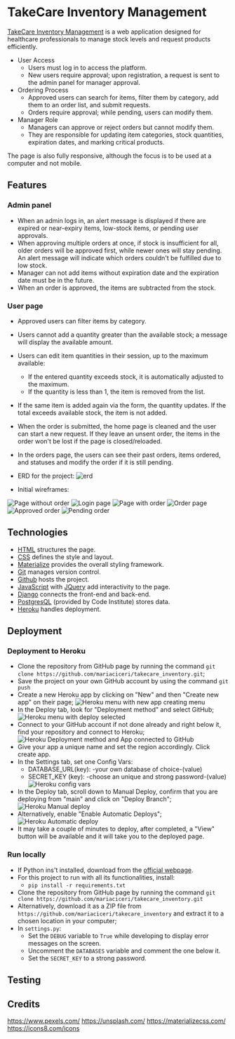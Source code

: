 # TakeCare Inventory Management

[TakeCare Inventory Management](https://takecare-inventory-187635d57664.herokuapp.com/) is a web application designed for healthcare professionals to manage stock levels and request products efficiently.

- User Access
    - Users must log in to access the platform.
    - New users require approval; upon registration, a request is sent to the admin panel for manager approval.
- Ordering Process
    - Approved users can search for items, filter them by category, add them to an order list, and submit requests.
    - Orders require approval; while pending, users can modify them.
- Manager Role
    - Managers can approve or reject orders but cannot modify them.
    - They are responsible for updating item categories, stock quantities, expiration dates, and marking critical products.

The page is also fully responsive, although the focus is to be used at a computer and not mobile.

## Features
### Admin panel
- When an admin logs in, an alert message is displayed if there are expired or near-expiry items, low-stock items, or pending user approvals.
- When approving multiple orders at once, if stock is insufficient for all, older orders will be approved first, while newer ones will stay pending. An alert message will indicate which orders couldn't be fulfilled due to low stock.
- Manager can not add items without expiration date and the expiration date must be in the future.
- When an order is approved, the items are subtracted from the stock.

### User page
- Approved users can filter items by category.
- Users cannot add a quantity greater than the available stock; a message will display the available amount.
- Users can edit item quantities in their session, up to the maximum available:
    - If the entered quantity exceeds stock, it is automatically adjusted to the maximum.
    - If the quantity is less than 1, the item is removed from the list.
- If the same item is added again via the form, the quantity updates. If the total exceeds available stock, the item is not added.
- When the order is submitted, the home page is cleaned and the user can start a new request. If they leave an unsent order, the items in the order won't be lost if the page is closed/reloaded.
- In the orders page, the users can see their past orders, items ordered, and statuses and modify the order if it is still pending.



- ERD for the project:
![erd](/docs/images/erd.png)


- Initial wireframes:

![Page without order](/docs/images/without-order.png)
![Login page](/docs/images/login.png)
![Page with order](/docs/images/with-order.png)
![Order page](/docs/images/orders-page.png)
![Approved order](/docs/images/approved-order.png)
![Pending order](/docs/images/pending-order.png)

## Technologies

+ [HTML](https://developer.mozilla.org/en-US/docs/Web/HTML) structures the page.
+ [CSS](https://developer.mozilla.org/en-US/docs/Web/CSS) defines the style and layout.
+ [Materialize](https://materializecss.com/) provides the overall styling framework.
+ [Git](https://git-scm.com/) manages version control.
+ [Github](https://github.com/) hosts the project.
+ [JavaScript](https://developer.mozilla.org/en-US/docs/Web/JavaScript) with [JQuery](https://jquery.com/) add interactivity to the page.
+ [Django](https://www.djangoproject.com/) connects the front-end and back-end.
+ [PostgresQL](https://www.postgresql.org/) (provided by Code Institute) stores data.
+ [Heroku](https://www.heroku.com/) handles deployment.

## Deployment
### Deployment to Heroku

+ Clone the repository from GitHub page by running the command `git clone https://github.com/mariaciceri/takecare_inventory.git`;
+ Save the project on your own GitHub account by using the command `git push`
+ Create a new Heroku app by clicking on "New" and then "Create new app" on their page;
![Heroku menu with new app creating menu](/docs/images/heroku-new-app.png)
+ In the Deploy tab, look for "Deployment method" and select GitHub;
![Heroku menu with deploy selected](/docs/images/heroku-deploy.png)
+ Connect to your GitHub account if not done already and right below it, find your repository and connect to Heroku;
![Heroku Deployment method and App connected to GitHub](/docs/images/heroku-github.png)
+ Give your app a unique name and set the region accordingly. Click create app.
+ In the Settings tab, set one Config Vars:
    + DATABASE_URL(key): -your own database of choice-(value)
    + SECRET_KEY (key): -choose an unique and strong password-(value)
![Heroku config vars](/docs/images/heroku-config-vars.png)
+ In the Deploy tab, scroll down to Manual Deploy, confirm that you are deploying from "main" and click on "Deploy Branch";
![Heroku Manual deploy](/docs/images/heroku-manual-deploy.png)
+ Alternatively, enable "Enable Automatic Deploys";
![Heroku Automatic deploy](/docs/images/heroku-automatic-deploy.png)
+ It may take a couple of minutes to deploy, after completed, a "View" button will be available and it will take you to the deployed page.

### Run locally

+ If Python ins't installed, download from the [official webpage](https://www.python.org/downloads/).
+ For this project to run with all its functionalities, install:
    + `pip install -r requirements.txt`
+ Clone the repository from GitHub page by running the command `git clone https://github.com/mariaciceri/takecare_inventory.git` 
+ Alternatively, download it as a ZIP file from `https://github.com/mariaciceri/takecare_inventory` and extract it to a chosen location in your computer;
+ In `settings.py`:
    + Set the `DEBUG` variable to `True` while developing to display error messages on the screen.
    + Uncomment the `DATABASES` variable and comment the one below it.
    + Set the `SECRET_KEY` to a strong password. 


## Testing

## Credits

https://www.pexels.com/
https://unsplash.com/
https://materializecss.com/
https://icons8.com/icons